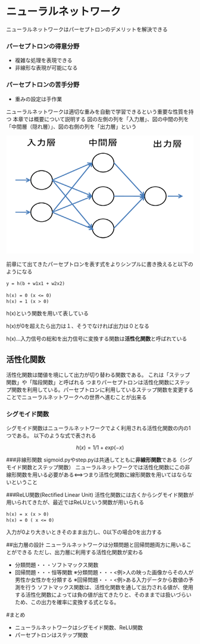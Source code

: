 # ニューラルネットワーク
ニューラルネットワークはパーセプトロンのデメリットを解決できる

### パーセプトロンの得意分野
- 複雑な処理を表現できる
- 非線形な表現が可能になる

### パーセプトロンの苦手分野
- 重みの設定は手作業

ニューラルネットワークは適切な重みを自動で学習できるという重要な性質を持つ
本章では概要について説明する
図の左側の列を「入力層」、図の中間の列を「中間層（隠れ層）」、図の右側の列を「出力層」という

![ニューラルネットワーク](neural.png "ニューラルネットワーク")

前章にて出てきたパーセプトロンを表す式をよりシンプルに書き換えると以下のようになる
```
y = h(b + w1x1 + w2x2)

h(x) = 0 (x <= 0)
h(x) = 1 (x > 0)
```
h(x)という関数を用いて表している

h(x)が0を超えたら出力は１、そうでなければ出力は０となる

h(x)…入力信号の総和を出力信号に変換する関数は**活性化関数**と呼ばれている

## 活性化関数
活性化関数は閾値を境にして出力が切り替わる関数である。
これは「ステップ関数」や「階段関数」と呼ばれる
つまりパーセプトロンは活性化関数にステップ関数を利用している。パーセプトロンに利用しているステップ関数を変更することでニューラルネットワークへの世界へ進むことが出来る

### シグモイド関数
シグモイド関数はニューラルネットワークでよく利用される活性化関数の内の1つである。
以下のような式で表される
```math
h(x) = 1 / 1 + exp(-x)
```

###非線形関数
sigmoid.pyやstep.pyは共通してともに**非線形関数**である（シグモイド関数とステップ関数）
ニューラルネットワークでは活性化関数にこの非線形関数を用いる必要がある<==>つまり活性化関数に線形関数を用いてはならないということ

###ReLU関数(Rectified Linear Unit)
活性化関数には古くからシグモイド関数が用いられてきたが、最近ではReLUという関数が用いられる

```
h(x) = x (x > 0)
h(x) = 0 ( x <= 0)
```
入力が0より大きいときそのまま出力し、0以下の場合0を出力する

##出力層の設計
ニューラルネットワークは分類問題と回帰問題両方に用いることができる
ただし、出力層に利用する活性化関数が変わる
- 分類問題・・・ソフトマックス関数 
- 回帰問題・・・恒等関数 
※分類問題・・・<例>人の映った画像からその人が男性か女性かを分類する 
※回帰問題・・・<例>ある入力データから数値の予測を行う 
ソフトマックス関数は、活性化関数を通して出力される値が、使用する活性化関数によっては負の値が出てきたりと、そのままでは扱いづらいため、この出力を確率に変換する式となる。

#まとめ
- ニューラルネットワークはシグモイド関数、ReLU関数
- パーセプトロンはステップ関数
